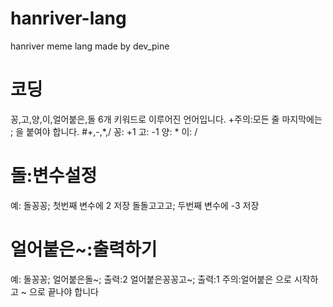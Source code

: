 # hanriver-lang
hanriver meme lang made by dev_pine
# 코딩
꽁,고,양,이,얼어붙은,돌 6개 키워드로 이루어진 언어입니다.
+주의:모든 줄 마지막에는 ; 을 붙여야 합니다.
#+,-,*,/
꽁: +1
고: -1
양: *
이: /
# 돌:변수설정
예:
돌꽁꽁;
첫번째 변수에 2 저장
돌돌고고고;
두번째 변수에 -3 저장
# 얼어붙은~:출력하기
예:
돌꽁꽁;
얼어붙은돌~;
출력:2
얼어붙은꽁꽁고~;
출력:1
주의:얼어붙은 으로 시작하고 ~ 으로 끝나야 합니다


